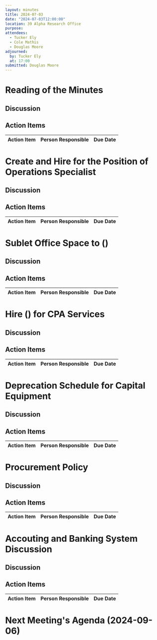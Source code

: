 ```yaml
---
layout: minutes
title: 2024-07-03
date: "2024-07-03T12:00:00"
location: 39 Alpha Research Office
purpose: 
attendees:
  - Tucker Ely
  - Cole Mathis
  - Douglas Moore
adjourned:
  by: Tucker Ely
  at: 17:00
submitted: Douglas Moore
---
```


# Reading of the Minutes

## Discussion

## Action Items

| Action Item                    | Person Responsible | Due Date   |
| ------------------------------ | ------------------ | ---------- |

# Create and Hire for the Position of Operations Specialist

## Discussion

## Action Items

| Action Item                    | Person Responsible | Due Date   |
| ------------------------------ | ------------------ | ---------- |

# Sublet Office Space to ()

## Discussion

## Action Items

| Action Item                    | Person Responsible | Due Date   |
| ------------------------------ | ------------------ | ---------- |

# Hire () for CPA Services

## Discussion

## Action Items

| Action Item                    | Person Responsible | Due Date   |
| ------------------------------ | ------------------ | ---------- |

# Deprecation Schedule for Capital Equipment

## Discussion

## Action Items

| Action Item                    | Person Responsible | Due Date   |
| ------------------------------ | ------------------ | ---------- |

# Procurement Policy

## Discussion

## Action Items

| Action Item                    | Person Responsible | Due Date   |
| ------------------------------ | ------------------ | ---------- |

# Accouting and Banking System Discussion

## Discussion

## Action Items

| Action Item                    | Person Responsible | Due Date   |
| ------------------------------ | ------------------ | ---------- |

# Next Meeting's Agenda (2024-09-06)

